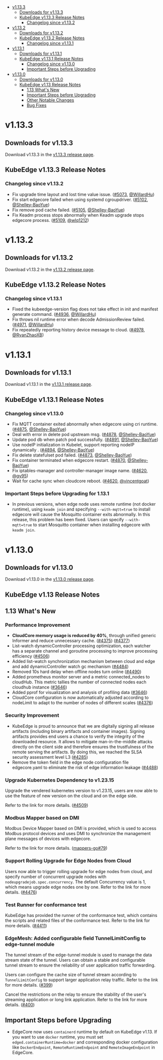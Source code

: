 * [v1.13.3](#v1133)
    * [Downloads for v1.13.3](#downloads-for-v1133)
    * [KubeEdge v1.13.3 Release Notes](#kubeedge-v1133-release-notes)
        * [Changelog since v1.13.2](#changelog-since-v1132)
* [v1.13.2](#v1132)
    * [Downloads for v1.13.2](#downloads-for-v1132)
    * [KubeEdge v1.13.2 Release Notes](#kubeedge-v1132-release-notes)
        * [Changelog since v1.13.1](#changelog-since-v1131)
* [v1.13.1](#v1131)
    * [Downloads for v1.13.1](#downloads-for-v1131)
    * [KubeEdge v1.13.1 Release Notes](#kubeedge-v1131-release-notes)
        * [Changelog since v1.13.0](#changelog-since-v1130)
        * [Important Steps before Upgrading](#important-steps-before-upgrading-for-1131)
* [v1.13.0](#v1130)
    * [Downloads for v1.13.0](#downloads-for-v1130)
    * [KubeEdge v1.13 Release Notes](#kubeedge-v113-release-notes)
        * [1.13 What's New](#113-whats-new)
        * [Important Steps before Upgrading](#important-steps-before-upgrading)
        * [Other Notable Changes](#other-notable-changes)
        * [Bug Fixes](#bug-fixes)

# v1.13.3

## Downloads for v1.13.3

Download v1.13.3 in the [v1.13.3 release page](https://github.com/kubeedge/kubeedge/releases/tag/v1.13.3).

## KubeEdge v1.13.3 Release Notes

### Changelog since v1.13.2

- Fix upgrade time layout and lost time value issue. ([#5073](https://github.com/kubeedge/kubeedge/pull/5073), [@WillardHu](https://github.com/WillardHu))
- Fix start edgecore failed when using systemd cgroupdriver. ([#5102](https://github.com/kubeedge/kubeedge/pull/5102), [@Shelley-BaoYue](https://github.com/Shelley-BaoYue))
- Fix remove pod cache failed. ([#5105](https://github.com/kubeedge/kubeedge/pull/5105), [@Shelley-BaoYue](https://github.com/Shelley-BaoYue))
- Fix Keadm process stops abnormally when Keadm upgrade stops edgecore process. ([#5109](https://github.com/kubeedge/kubeedge/pull/5109), [@wlq1212](https://github.com/wlq1212))


# v1.13.2

## Downloads for v1.13.2

Download v1.13.2 in the [v1.13.2 release page](https://github.com/kubeedge/kubeedge/releases/tag/v1.13.2).

## KubeEdge v1.13.2 Release Notes

### Changelog since v1.13.1

- Fixed the kubeedge-version flag does not take effect in init and manifest generate command. ([#4936](https://github.com/kubeedge/kubeedge/pull/4936), [@WillardHu](https://github.com/WillardHu))
- Fix throws nil runtime error when decode AdmissionReview failed. ([#4971](https://github.com/kubeedge/kubeedge/pull/4971), [@WillardHu](https://github.com/WillardHu))
- Fix repeatedly reporting history device message to cloud. ([#4978](https://github.com/kubeedge/kubeedge/pull/4978), [@RyanZhaoXB](https://github.com/RyanZhaoXB))

# v1.13.1

## Downloads for v1.13.1

Download v1.13.1 in the [v1.13.1 release page](https://github.com/kubeedge/kubeedge/releases/tag/v1.13.1).

## KubeEdge v1.13.1 Release Notes

### Changelog since v1.13.0

- Fix MQTT container exited abnormally when edgecore using cri runtime. ([#4875](https://github.com/kubeedge/kubeedge/pull/4875), [@Shelley-BaoYue](https://github.com/Shelley-BaoYue))
- Deal with error in delete pod upstream msg. ([#4878](https://github.com/kubeedge/kubeedge/pull/4878), [@Shelley-BaoYue](https://github.com/Shelley-BaoYue))
- Update pod db when patch pod successfully. ([#4891](https://github.com/kubeedge/kubeedge/pull/4891), [@Shelley-BaoYue](https://github.com/Shelley-BaoYue))
- Use nodeIP initialization in Kubelet, support reporting nodeIP dynamically . ([#4894](https://github.com/kubeedge/kubeedge/pull/4894), [@Shelley-BaoYue](https://github.com/Shelley-BaoYue))
- Fix delete statefulset pod failed. ([#4873](https://github.com/kubeedge/kubeedge/pull/4873), [@Shelley-BaoYue](https://github.com/Shelley-BaoYue))
- Fix container terminated when edgecore restart. ([#4870](https://github.com/kubeedge/kubeedge/pull/4870), [@Shelley-BaoYue](https://github.com/Shelley-BaoYue))
- Fix iptables-manager and controller-manager image name. ([#4620](https://github.com/kubeedge/kubeedge/pull/4620), [@gy95](https://github.com/gy95))
- Wait for cache sync when cloudcore reboot. ([#4620](https://github.com/kubeedge/kubeedge/pull/4786), [@vincentgoat](https://github.com/vincentgoat))

### Important Steps before Upgrading for 1.13.1
- In previous versions, when edge node uses remote runtime (not docker runtime), using `keadm join` and specifying `--with-mqtt=true` to install edgecore will cause the Mosquitto container exits abnormally. In this release, this problem has been fixed. Users can specify `--with-mqtt=true` to start Mosquitto container when installing edgecore with `keadm join`.


# v1.13.0

## Downloads for v1.13.0

Download v1.13.0 in the [v1.13.0 release page](https://github.com/kubeedge/kubeedge/releases/tag/v1.13.0).

## KubeEdge v1.13 Release Notes

## 1.13 What's New

### Performance Improvement

- **CloudCore memory usage is reduced by 40%**, through unified generic Informer and reduce unnecessary cache. ([#4375](https://github.com/kubeedge/kubeedge/pull/4375)) ([#4377](https://github.com/kubeedge/kubeedge/pull/4377))
- List-watch dynamicController processing optimization, each watcher has a separate channel and goroutine processing to improve processing efficiency ([#4506](https://github.com/kubeedge/kubeedge/pull/4506))
- Added list-watch synchronization mechanism between cloud and edge and add dynamicController watch gc mechanism ([#4484](https://github.com/kubeedge/kubeedge/pull/4484))
- Removed 10s hard delay when offline nodes turn online ([#4490](https://github.com/kubeedge/kubeedge/pull/4490))
- Added prometheus monitor server and a metric connected_nodes to cloudHub. This metric tallies the number of connected nodes each cloudhub instance ([#3646](https://github.com/kubeedge/kubeedge/pull/3646))
- Added pprof for visualization and analysis of profiling data ([#3646](https://github.com/kubeedge/kubeedge/pull/3646))
- CloudCore configuration is now automatically adjusted according to nodeLimit to adapt to the number of nodes of different scales ([#4376](https://github.com/kubeedge/kubeedge/pull/4376))


### Security Improvement

- KubeEdge is proud to announce that we are digitally signing all release artifacts (including binary artifacts and container images). 
  Signing artifacts provides end users a chance to verify the integrity of the downloaded resource. It allows to mitigate man-in-the-middle attacks 
  directly on the client side and therefore ensures the trustfulness of the remote serving the artifacts. By doing this, we reached the 
  SLSA security assessment level L3 ([#4285](https://github.com/kubeedge/kubeedge/pull/4285))
- Remove the token field in the edge node configuration file edgecore.yaml to eliminate the risk of edge information leakage ([#4488](https://github.com/kubeedge/kubeedge/pull/4488))


### Upgrade Kubernetes Dependency to v1.23.15

Upgrade the vendered kubernetes version to v1.23.15, users are now able to use the feature of new version on the cloud and on the edge side.

Refer to the link for more details. ([#4509](https://github.com/kubeedge/kubeedge/pull/4509))


### Modbus Mapper based on DMI

Modbus Device Mapper based on DMI is provided, which is used to access Modbus protocol
devices and uses DMI to synchronize the management plane messages of devices with edgecore.

Refer to the link for more details. ([mappers-go#79](https://github.com/kubeedge/mappers-go/pull/79))


### Support Rolling Upgrade for Edge Nodes from Cloud

Users now able to trigger rolling upgrade for edge nodes from cloud, and specify number of concurrent upgrade nodes with `nodeupgradejob.spec.concurrency`. 
The default Concurrency value is 1, which means upgrade edge nodes one by one.
Refer to the link for more details. ([#4476](https://github.com/kubeedge/kubeedge/pull/4476))

### Test Runner for conformance test

KubeEdge has provided the runner of the conformance test, which contains the scripts 
and related files of the conformance test. 
Refer to the link for more details. ([#4411](https://github.com/kubeedge/kubeedge/pull/4411))

### EdgeMesh: Added configurable field TunnelLimitConfig to edge-tunnel module

The tunnel stream of the edge-tunnel module is used to manage the data stream state of the tunnel. 
Users can obtain a stable and configurable tunnel stream to ensure the reliability of user application traffic forwarding.

Users can configure the cache size of tunnel stream according to `TunnelLimitConfig` to support larger application relay traffic.
Refer to the link for more details. ([#399](https://github.com/kubeedge/edgemesh/pull/399))

Cancel the restrictions on the relay to ensure the stability of the user's streaming application or long link application.
Refer to the link for more details. ([#400](https://github.com/kubeedge/edgemesh/pull/400))



## Important Steps before Upgrading

- EdgeCore now uses `containerd` runtime by default on KubeEdge v1.13. If you want to use `docker` runtime, you
  must set `edged.containerRuntime=docker` and corresponding docker configuration like `DockerEndpoint`, `RemoteRuntimeEndpoint` and `RemoteImageEndpoint` in EdgeCore.
